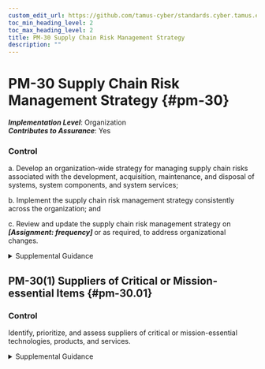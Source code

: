 ```yaml
---
custom_edit_url: https://github.com/tamus-cyber/standards.cyber.tamus.edu/tree/main/static/content/tamus.edu/TAMUS_profile.xml
toc_min_heading_level: 2
toc_max_heading_level: 2
title: PM-30 Supply Chain Risk Management Strategy
description: ""
---
```


# PM-30 Supply Chain Risk Management Strategy {#pm-30}

_**Implementation Level**_: Organization\
_**Contributes to Assurance**_: Yes

### Control

a. Develop an organization-wide strategy for managing supply chain risks associated with the development, acquisition, maintenance, and disposal of systems, system components, and system services;

b. Implement the supply chain risk management strategy consistently across the organization; and

c. Review and update the supply chain risk management strategy on <strong> <em>[Assignment: frequency]</em> </strong> or as required, to address organizational changes.

<details>
  <summary>Supplemental Guidance</summary>

An organization-wide supply chain risk management strategy includes an unambiguous expression of the supply chain risk appetite and tolerance for the organization, acceptable supply chain risk mitigation strategies or controls, a process for consistently evaluating and monitoring supply chain risk, approaches for implementing and communicating the supply chain risk management strategy, and the associated roles and responsibilities. Supply chain risk management includes considerations of the security and privacy risks associated with the development, acquisition, maintenance, and disposal of systems, system components, and system services. The supply chain risk management strategy can be incorporated into the organization’s overarching risk management strategy and can guide and inform supply chain policies and system-level supply chain risk management plans. In addition, the use of a risk executive function can facilitate a consistent, organization-wide application of the supply chain risk management strategy. The supply chain risk management strategy is implemented at the organization and mission/business levels, whereas the supply chain risk management plan (see <a xmlns="http://csrc.nist.gov/ns/oscal/1.0" href="#sr-2">SR-2</a> ) is implemented at the system level.

</details>

## PM-30(1) Suppliers of Critical or Mission-essential Items {#pm-30.01}

### Control

Identify, prioritize, and assess suppliers of critical or mission-essential technologies, products, and services.

<details>
  <summary>Supplemental Guidance</summary>

The identification and prioritization of suppliers of critical or mission-essential technologies, products, and services is paramount to the mission/business success of organizations. The assessment of suppliers is conducted using supplier reviews (see <a xmlns="http://csrc.nist.gov/ns/oscal/1.0" href="#sr-6">SR-6</a> ) and supply chain risk assessment processes (see <a xmlns="http://csrc.nist.gov/ns/oscal/1.0" href="#ra-3.1">RA-3(1)</a> ). An analysis of supply chain risk can help an organization identify systems or components for which additional supply chain risk mitigations are required.

</details>

